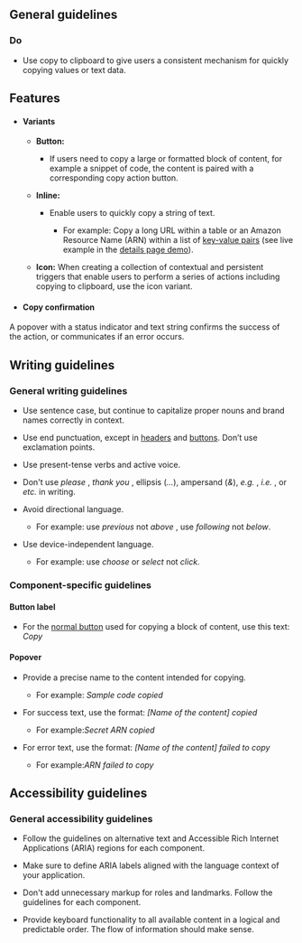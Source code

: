 ## General guidelines

### Do

  * Use copy to clipboard to give users a consistent mechanism for quickly copying values or text data.



## Features

  * #### Variants

    * **Button:**

      * If users need to copy a large or formatted block of content, for example a snippet of code, the content is paired with a corresponding copy action button. 

    * **Inline:**

      * Enable users to quickly copy a string of text.

        * For example: Copy a long URL within a table or an Amazon Resource Name (ARN) within a list of [key-value pairs](/components/key-value-pairs/) (see live example in the [details page demo](/examples/react/details.html)).

    * **Icon:** When creating a collection of contextual and persistent triggers that enable users to perform a series of actions including copying to clipboard, use the icon variant.

  * #### Copy confirmation

A popover with a status indicator and text string confirms the success of the action, or communicates if an error occurs. 




## Writing guidelines

### General writing guidelines

  * Use sentence case, but continue to capitalize proper nouns and brand names correctly in context.

  * Use end punctuation, except in [headers](/components/header/?tabId=usage) and [buttons](/components/button/?tabId=usage). Don’t use exclamation points.

  * Use present-tense verbs and active voice.

  * Don't use _please_ , _thank you_ , ellipsis (_..._), ampersand (_&_), _e.g._ , _i.e._ , or _etc._ in writing.

  * Avoid directional language.

    * For example: use _previous_ not _above_ , use _following_ not _below_.

  * Use device-independent language.

    * For example: use _choose_ or _select_ not _click_.




### Component-specific guidelines

#### Button label

  * For the [normal button](/components/button/?example=normal-button) used for copying a block of content, use this text: _Copy_




#### Popover

  * Provide a precise name to the content intended for copying.

    * For example: _Sample code copied_

  * For success text, use the format: _[Name of the content] copied_

    * For example:_Secret ARN copied_

  * For error text, use the format: _[Name of the content] failed to copy_

    * For example:_ARN failed to copy_




## Accessibility guidelines

### General accessibility guidelines

  * Follow the guidelines on alternative text and Accessible Rich Internet Applications (ARIA) regions for each component.

  * Make sure to define ARIA labels aligned with the language context of your application.

  * Don't add unnecessary markup for roles and landmarks. Follow the guidelines for each component.

  * Provide keyboard functionality to all available content in a logical and predictable order. The flow of information should make sense.



